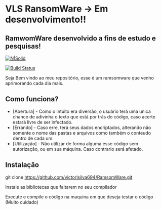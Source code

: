 # VLS RansomWare -> Em desenvolvimento!!
## RamwomWare desenvolvido a fins de estudo e pesquisas!

[![N|Solid](https://cldup.com/dTxpPi9lDf.thumb.png)](https://nodesource.com/products/nsolid)

[![Build Status](https://travis-ci.org/joemccann/dillinger.svg?branch=master)](https://travis-ci.org/joemccann/dillinger)

Seja Bem vindo ao meu repositório, esse é um ramsomware que venho aprimorando cada dia mais.


## Como funciona?


- [Abertura] - Como o intuito era diversão, o usuário terá uma unica chance de adivinha o texto que está por trás do código, caso acerte estará livre de ser infectado.
- [Errando] - Caso erre, terá seus dados encriptados, alterando não somente o nome das pastas e arquivos como também o conteudo dentro de cada um.
- [Utilização] - Não utilizar de forma alguma esse código sem autorização, ou em sua máquina. Caso contrario será afetado.

## Instalação

git clone https://github.com/victorlsilva694/RamsomWare.git

Instale as bibliotecas que faltarem no seu compilador

Execute e compile o código na maquina em que deseja testar o código (Muito cuidado)
